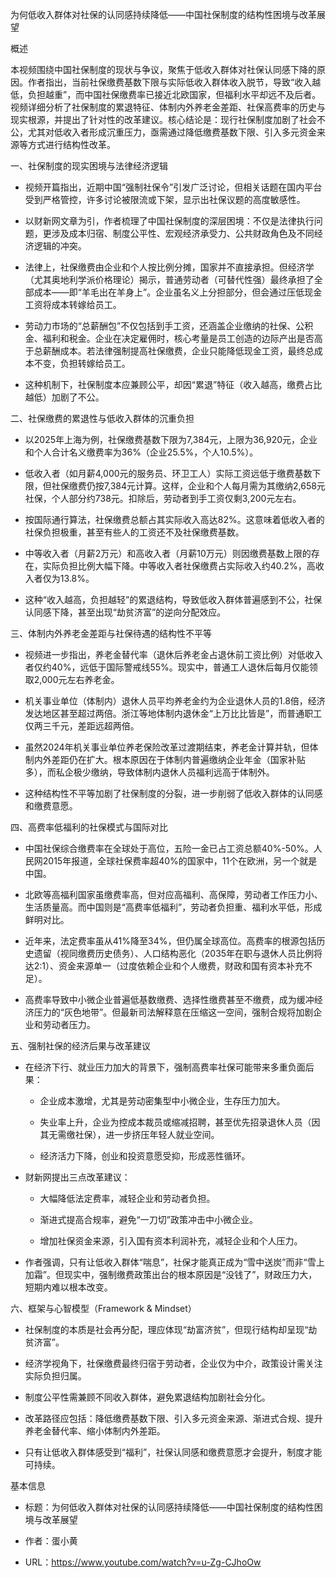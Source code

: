 为何低收入群体对社保的认同感持续降低——中国社保制度的结构性困境与改革展望

概述

本视频围绕中国社保制度的现状与争议，聚焦于低收入群体对社保认同感下降的原因。作者指出，当前社保缴费基数下限与实际低收入群体收入脱节，导致“收入越低，负担越重”，而中国社保缴费率已接近北欧国家，但福利水平却远不及后者。视频详细分析了社保制度的累退特征、体制内外养老金差距、社保高费率的历史与现实根源，并提出了针对性的改革建议。核心结论是：现行社保制度加剧了社会不公，尤其对低收入者形成沉重压力，亟需通过降低缴费基数下限、引入多元资金来源等方式进行结构性改革。

一、社保制度的现实困境与法律经济逻辑

- 视频开篇指出，近期中国“强制社保令”引发广泛讨论，但相关话题在国内平台受到严格管控，许多讨论被限流或下架，显示出社保议题的高度敏感性。
    
- 以财新网文章为引，作者梳理了中国社保制度的深层困境：不仅是法律执行问题，更涉及成本归宿、制度公平性、宏观经济承受力、公共财政角色及不同经济逻辑的冲突。
    
- 法律上，社保缴费由企业和个人按比例分摊，国家并不直接承担。但经济学（尤其奥地利学派价格理论）揭示，普通劳动者（可替代性强）最终承担了全部成本——即“羊毛出在羊身上”。企业虽名义上分担部分，但会通过压低现金工资将成本转嫁给员工。
    
- 劳动力市场的“总薪酬包”不仅包括到手工资，还涵盖企业缴纳的社保、公积金、福利和税金。企业在决定雇佣时，核心考量是员工创造的边际产出是否高于总薪酬成本。若法律强制提高社保缴费，企业只能降低现金工资，最终总成本不变，负担转嫁给员工。
    
- 这种机制下，社保制度本应兼顾公平，却因“累退”特征（收入越高，缴费占比越低）加剧了不公。
    

二、社保缴费的累退性与低收入群体的沉重负担

- 以2025年上海为例，社保缴费基数下限为7,384元，上限为36,920元，企业和个人合计名义缴费率为36%（企业25.5%，个人10.5%）。
    
- 低收入者（如月薪4,000元的服务员、环卫工人）实际工资远低于缴费基数下限，但社保缴费仍按7,384元计算。这样，企业和个人每月需为其缴纳2,658元社保，个人部分约738元。扣除后，劳动者到手工资仅剩3,200元左右。
    
- 按国际通行算法，社保缴费总额占其实际收入高达82%。这意味着低收入者的社保负担极重，甚至有些人的工资还不及社保缴费基数。
    
- 中等收入者（月薪2万元）和高收入者（月薪10万元）则因缴费基数上限的存在，实际负担比例大幅下降。中等收入者社保缴费占实际收入约40.2%，高收入者仅为13.8%。
    
- 这种“收入越高，负担越轻”的累退结构，导致低收入群体普遍感到不公，社保认同感下降，甚至出现“劫贫济富”的逆向分配效应。
    

三、体制内外养老金差距与社保待遇的结构性不平等

- 视频进一步指出，养老金替代率（退休后养老金占退休前工资比例）对低收入者仅约40%，远低于国际警戒线55%。现实中，普通工人退休后每月仅能领取2,000元左右养老金。
    
- 机关事业单位（体制内）退休人员平均养老金约为企业退休人员的1.8倍，经济发达地区甚至超过两倍。浙江等地体制内退休金“上万比比皆是”，而普通职工仅两三千元，差距远超两倍。
    
- 虽然2024年机关事业单位养老保险改革过渡期结束，养老金计算并轨，但体制内外差距仍在扩大。根本原因在于体制内普遍缴纳企业年金（国家补贴多），而私企极少缴纳，导致体制内退休人员福利远高于体制外。
    
- 这种结构性不平等加剧了社保制度的分裂，进一步削弱了低收入群体的认同感和缴费意愿。
    

四、高费率低福利的社保模式与国际对比

- 中国社保综合缴费率在全球处于高位，五险一金已占工资总额40%-50%。人民网2015年报道，全球社保费率超40%的国家中，11个在欧洲，另一个就是中国。
    
- 北欧等高福利国家虽缴费率高，但对应高福利、高保障，劳动者工作压力小、生活质量高。而中国则是“高费率低福利”，劳动者负担重、福利水平低，形成鲜明对比。
    
- 近年来，法定费率虽从41%降至34%，但仍属全球高位。高费率的根源包括历史遗留（视同缴费历史债务）、人口结构恶化（2035年在职与退休人员比例将达2:1）、资金来源单一（过度依赖企业和个人缴费，财政和国有资本补充不足）。
    
- 高费率导致中小微企业普遍低基数缴费、选择性缴费甚至不缴费，成为缓冲经济压力的“灰色地带”。但最新司法解释意在压缩这一空间，强制合规将加剧企业和劳动者压力。
    

五、强制社保的经济后果与改革建议

- 在经济下行、就业压力加大的背景下，强制高费率社保可能带来多重负面后果：
    
    - 企业成本激增，尤其是劳动密集型中小微企业，生存压力加大。
        
    - 失业率上升，企业为控成本裁员或缩减招聘，甚至优先招录退休人员（因其无需缴社保），进一步挤压年轻人就业空间。
        
    - 经济活力下降，创业和投资意愿受抑，形成恶性循环。
        
- 财新网提出三点改革建议：
    
    - 大幅降低法定费率，减轻企业和劳动者负担。
        
    - 渐进式提高合规率，避免“一刀切”政策冲击中小微企业。
        
    - 增加社保资金来源，引入国有资本利润补充，减轻企业和个人压力。
        
- 作者强调，只有让低收入群体“喘息”，社保才能真正成为“雪中送炭”而非“雪上加霜”。但现实中，强制缴费政策出台的根本原因是“没钱了”，财政压力大，短期内难以根本改变。
    

六、框架与心智模型（Framework & Mindset）

- 社保制度的本质是社会再分配，理应体现“劫富济贫”，但现行结构却呈现“劫贫济富”。
    
- 经济学视角下，社保缴费最终归宿于劳动者，企业仅为中介，政策设计需关注实际负担归属。
    
- 制度公平性需兼顾不同收入群体，避免累退结构加剧社会分化。
    
- 改革路径应包括：降低缴费基数下限、引入多元资金来源、渐进式合规、提升养老金替代率、缩小体制内外差距。
    
- 只有让低收入群体感受到“福利”，社保认同感和缴费意愿才会提升，制度才能可持续。
    

基本信息

- 标题：为何低收入群体对社保的认同感持续降低——中国社保制度的结构性困境与改革展望
    
- 作者：蛋小黄
    
- URL：https://www.youtube.com/watch?v=u-Zg-CJhoOw